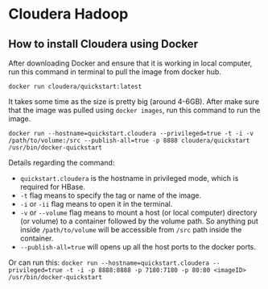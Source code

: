 # Cloudera Hadoop

## How to install Cloudera using Docker
After downloading Docker and ensure that it is working in local computer, run this command in terminal to pull the image from docker hub.

```docker run cloudera/quickstart:latest```

It takes some time as the size is pretty big (around 4-6GB). After make sure that the image was pulled using `docker images`, run this command to run the image.

```docker run --hostname=quickstart.cloudera --privileged=true -t -i -v /path/to/volume:/src --publish-all=true -p 8888 cloudera/quickstart /usr/bin/docker-quickstart```

Details regarding the command:
- `quickstart.cloudera` is the hostname in privileged mode, which is required for HBase.
- `-t` flag means to specify the tag or name of the image.
- `-i` or `-ii` flag means to open it in the terminal.
- `-v` or `--volume` flag means to mount a host (or local computer) directory (or volume) to a container followed by the volume path. So anything put inside `/path/to/volume` will be accessible from `/src` path inside the container.
- `--publish-all=true` will opens up all the host ports to the docker ports.

Or can run this:
```docker run --hostname=quickstart.cloudera --privileged=true -t -i -p 8888:8888 -p 7180:7180 -p 80:80 <imageID> /usr/bin/docker-quickstart```


[^docker-cheatsheet]: Docker cheatsheet refer to https://collabnix.com/docker-cheatsheet/